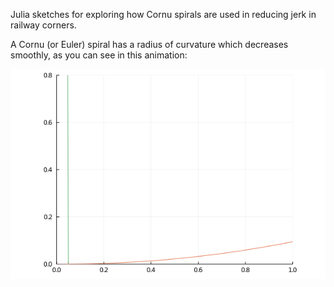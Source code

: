 Julia sketches for exploring how Cornu spirals are used in reducing jerk in railway corners.

A Cornu (or Euler) spiral has a radius of curvature which decreases smoothly, as you can see in
this animation:

![screenshot](images/animated.gif)
